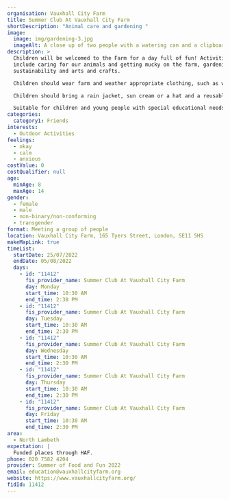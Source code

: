 ```yaml
---
organisation: Vauxhall City Farm
title: Summer Club At Vauxhall City Farm
shortDescription: "Animal care and gardening "
image:
  image: img/gardening-3.jpg
  imageAlt: A close up of two people with a watering can and a clipboard
description: >
  Children will be welcomed to the Farm for a day full of fun! Activities will
  include caring for our animals and getting mucky on the farm, gardening and
  sustainability and arts and crafts.

  Children should wear farm and weather appropriate clothing, such as wellies or trainers and clothing they do not mind getting mucky. 

  Children should bring a rain jacket, sun cream or a hat and a reusable water bottle where possible.

  Suitable for children and young people with special educational needs and disabilities.
categories:
  category1: Friends
interests:
  - Outdoor Activities
feelings:
  - okay
  - calm
  - anxious
costValue: 0
costQualifier: null
age:
  minAge: 8
  maxAge: 14
gender:
  - female
  - male
  - non-binary/non-conforming
  - transgender
format: Meeting a group of people
location: Vauxhall City Farm, 165 Tyers Street, London, SE11 5HS
makeMapLink: true
timeList:
  startDate: 25/07/2022
  endDate: 05/08/2022
  days:
    - id: "11412"
      fis_provider_name: Summer Club At Vauxhall City Farm
      day: Monday
      start_time: 10:30 AM
      end_time: 2:30 PM
    - id: "11412"
      fis_provider_name: Summer Club At Vauxhall City Farm
      day: Tuesday
      start_time: 10:30 AM
      end_time: 2:30 PM
    - id: "11412"
      fis_provider_name: Summer Club At Vauxhall City Farm
      day: Wednesday
      start_time: 10:30 AM
      end_time: 2:30 PM
    - id: "11412"
      fis_provider_name: Summer Club At Vauxhall City Farm
      day: Thursday
      start_time: 10:30 AM
      end_time: 2:30 PM
    - id: "11412"
      fis_provider_name: Summer Club At Vauxhall City Farm
      day: Friday
      start_time: 10:30 AM
      end_time: 2:30 PM
area:
  - North Lambeth
expectation: |
  Funded places through HAF.
phone: 020 7582 4204
provider: Summer of Food and Fun 2022
email: education@vauxhallcityfarm.org
website: https://www.vauxhallcityfarm.org/
fidId: 11412
---
```

